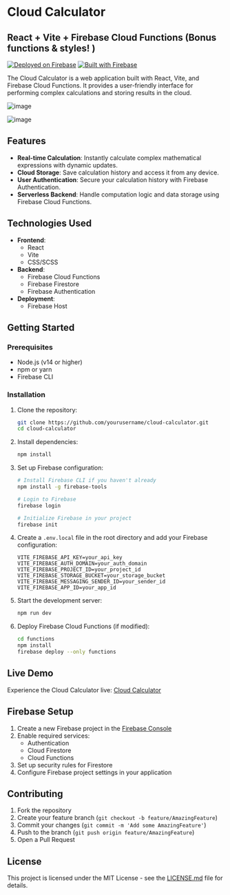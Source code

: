 # Cloud Calculator 
## React + Vite + Firebase Cloud Functions (Bonus functions & styles! )

[![Deployed on Firebase](https://img.shields.io/badge/Deployed%20on-Firebase-orange?style=for-the-badge&logo=firebase)](https://cloud-calculator-9f80f.web.app/)
[![Built with Firebase](https://img.shields.io/badge/Built%20with-Firebase-FFCA28?style=for-the-badge&logo=firebase)](https://firebase.google.com/)

The Cloud Calculator is a web application built with React, Vite, and Firebase Cloud Functions. It provides a user-friendly interface for performing complex calculations and storing results in the cloud.

![image](https://github.com/user-attachments/assets/88a14a84-171f-4a49-868d-d019e79bc9df)

![image](https://github.com/user-attachments/assets/32b86ae2-73c9-426e-8a5e-5b3dcdde4567)


## Features

- **Real-time Calculation**: Instantly calculate complex mathematical expressions with dynamic updates.
- **Cloud Storage**: Save calculation history and access it from any device.
- **User Authentication**: Secure your calculation history with Firebase Authentication.
- **Serverless Backend**: Handle computation logic and data storage using Firebase Cloud Functions.

## Technologies Used

- **Frontend**:
  - React
  - Vite
  - CSS/SCSS
- **Backend**:
  - Firebase Cloud Functions
  - Firebase Firestore
  - Firebase Authentication
- **Deployment**:
  - Firebase Host

## Getting Started

### Prerequisites

- Node.js (v14 or higher)
- npm or yarn
- Firebase CLI

### Installation

1. Clone the repository:
   ```bash
   git clone https://github.com/yourusername/cloud-calculator.git
   cd cloud-calculator
   ```

2. Install dependencies:
   ```bash
   npm install
   ```

3. Set up Firebase configuration:
   ```bash
   # Install Firebase CLI if you haven't already
   npm install -g firebase-tools

   # Login to Firebase
   firebase login

   # Initialize Firebase in your project
   firebase init
   ```

4. Create a `.env.local` file in the root directory and add your Firebase configuration:
   ```env
   VITE_FIREBASE_API_KEY=your_api_key
   VITE_FIREBASE_AUTH_DOMAIN=your_auth_domain
   VITE_FIREBASE_PROJECT_ID=your_project_id
   VITE_FIREBASE_STORAGE_BUCKET=your_storage_bucket
   VITE_FIREBASE_MESSAGING_SENDER_ID=your_sender_id
   VITE_FIREBASE_APP_ID=your_app_id
   ```

5. Start the development server:
   ```bash
   npm run dev
   ```

6. Deploy Firebase Cloud Functions (if modified):
   ```bash
   cd functions
   npm install
   firebase deploy --only functions
   ```

## Live Demo

Experience the Cloud Calculator live: [Cloud Calculator]([https://cloud-calculator.vercel.app/](https://lincoln-gvt-proj.web.app/))

## Firebase Setup

1. Create a new Firebase project in the [Firebase Console](https://console.firebase.google.com/)
2. Enable required services:
   - Authentication
   - Cloud Firestore
   - Cloud Functions
3. Set up security rules for Firestore
4. Configure Firebase project settings in your application

## Contributing

1. Fork the repository
2. Create your feature branch (`git checkout -b feature/AmazingFeature`)
3. Commit your changes (`git commit -m 'Add some AmazingFeature'`)
4. Push to the branch (`git push origin feature/AmazingFeature`)
5. Open a Pull Request

## License

This project is licensed under the MIT License - see the [LICENSE.md](LICENSE.md) file for details.


